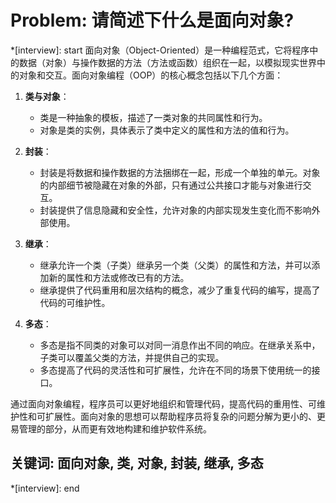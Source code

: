 # Problem: 请简述下什么是面向对象?

*[interview]: start
面向对象（Object-Oriented）是一种编程范式，它将程序中的数据（对象）与操作数据的方法（方法或函数）组织在一起，以模拟现实世界中的对象和交互。面向对象编程（OOP）的核心概念包括以下几个方面：

1. **类与对象**：
   - 类是一种抽象的模板，描述了一类对象的共同属性和行为。
   - 对象是类的实例，具体表示了类中定义的属性和方法的值和行为。

2. **封装**：
   - 封装是将数据和操作数据的方法捆绑在一起，形成一个单独的单元。对象的内部细节被隐藏在对象的外部，只有通过公共接口才能与对象进行交互。
   - 封装提供了信息隐藏和安全性，允许对象的内部实现发生变化而不影响外部使用。

3. **继承**：
   - 继承允许一个类（子类）继承另一个类（父类）的属性和方法，并可以添加新的属性和方法或修改已有的方法。
   - 继承提供了代码重用和层次结构的概念，减少了重复代码的编写，提高了代码的可维护性。

4. **多态**：
   - 多态是指不同类的对象可以对同一消息作出不同的响应。在继承关系中，子类可以覆盖父类的方法，并提供自己的实现。
   - 多态提高了代码的灵活性和可扩展性，允许在不同的场景下使用统一的接口。

通过面向对象编程，程序员可以更好地组织和管理代码，提高代码的重用性、可维护性和可扩展性。面向对象的思想可以帮助程序员将复杂的问题分解为更小的、更易管理的部分，从而更有效地构建和维护软件系统。

## 关键词: 面向对象, 类, 对象, 封装, 继承, 多态
*[interview]: end
